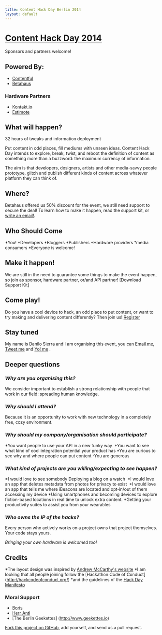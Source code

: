 ```yaml
---
title: Content Hack Day Berlin 2014
layout: default
---
```


# [Content Hack Day 2014][self]

Sponsors and partners welcome!

## Powered By:

* [Contentful](https://www.contentful.com/)
* [Betahaus](http://www.betahaus.com/berlin/)

### Hardware Partners

* [Kontakt.io](http://kontakt.io/)
* [Estimote](http://estimote.com/)

## What will happen?

32 hours of tweaks and information deployment

Put content in odd places, fill mediums with unseen ideas.
Content Hack Day intends to explore, break, twist, and reboot the definition of content as something more than a buzzword: the maximum currency of information.

The aim is that developers, designers, artists and other media-savvy people prototype, glitch and publish different kinds of content across whatever platform they can think of.

## Where?

Betahaus offered us 50% discount for the event, we still need support to secure the deal!
To learn how to make it happen, read the support kit, or [write an email!](mailto:danilo@contentful.com).

## Who Should Come

*You!
*Developers
*Bloggers
*Publishers
*Hardware providers
*media consumers
*Everyone is welcome!

## Make it happen!

We are still in the need to guarantee some things to make the event happen, so join  as sponsor, hardware partner, or/and API partner! [Download Support Kit]

## Come play!

Do you have a cool device to hack, an odd place to put content, or want to try making and delivering content differently? 
Then join us! [Register](https://www.eventbrite.com/e/content-hack-day-tickets-12263186521) 

## Stay tuned

My name is Danilo Sierra and I am organising this event, you can [Email me](mailto:danilos@contentful.com), [Tweet me](https://twitter.com/bootsbosley) and [Yo! me](justyo.co/BOOTSBOSLEY) .

## Deeper questions

### *Why are you organising this?*

We consider important to establish a strong relationship with people that work in our field: spreading human knowledge. 

### *Why should I attend?*

Because it is an opportunity to work with new technology in a completely free, cozy environment.

### *Why should my company/organisation should participate?*

*You want people to use your API in a new funky way 
*You want to see what kind of cool integration potential your product has 
*You are curious to see why and where people can put content -You are generous 

### *What kind of projects are you willing/expecting to see happen?*

*I would love to see somebody Deploying a blog on a watch 
*I would love an app that deletes metadata from photos for privacy to exist 
*I would love an app that tells me where iBeacons are located and opt-in/out of them accessing my device
*Using smartphones and becoming devices to explore fiction-based locations in real time to unlock extra content.
*Getting your productivity suites to assist you from your wearables 

### *Who owns the IP of the hacks?*
Every person who actively works on a project owns that project themselves. 
Your code stays yours.

_Bringing your own hardware is welcomed too!_

## Credits

*The layout design was inspired by [Andrew McCarthy's website](http://andrevv.com/)
*I am looking that all people joining follow the [Hackathon Code of Conduct] (http://hackcodeofconduct.org/)
*and the guidelines of the [Hack Day Manifesto](http://hackdaymanifesto.com/)

### Moral Support
* [Boris](https://twitter.com/neonacho)
* [Herr Anti](https://twitter.com/pxlpnk)
* [The Berlin Geekettes] (http://www.geekettes.io)

[Fork this project on GitHub][github], add yourself, and send us a pull request.

[self]: http://contenthackday.com/ "Content Hack Day"
[github]: https://github.com/danilosierrac/contenthackday/ "Fork on GitHub"
